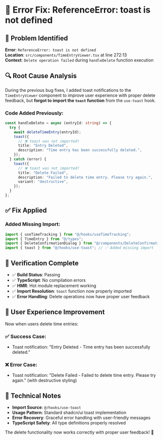# 🐛 Error Fix: ReferenceError: toast is not defined

## 🚨 **Problem Identified**

**Error**: `ReferenceError: toast is not defined`  
**Location**: `src/components/TimeEntryViewer.tsx` at line 272:13  
**Context**: `Delete operation failed` during `handleDelete` function execution

## 🔍 **Root Cause Analysis**

During the previous bug fixes, I added toast notifications to the `TimeEntryViewer` component to improve user experience with proper delete feedback, but **forgot to import the `toast` function** from the `use-toast` hook.

### **Code Added Previously:**

```typescript
const handleDelete = async (entryId: string) => {
  try {
    await deleteTimeEntry(entryId);
    toast({
      // ❌ toast was not imported!
      title: "Entry Deleted",
      description: "Time entry has been successfully deleted.",
    });
  } catch (error) {
    toast({
      // ❌ toast was not imported!
      title: "Delete Failed",
      description: "Failed to delete time entry. Please try again.",
      variant: "destructive",
    });
  }
};
```

## ✅ **Fix Applied**

### **Added Missing Import:**

```typescript
import { useTimeTracking } from "@/hooks/useTimeTracking";
import { TimeEntry } from "@/types";
import { DeleteConfirmationDialog } from "@/components/DeleteConfirmationDialog";
import { toast } from "@/hooks/use-toast"; // ✅ Added missing import
```

## 🎯 **Verification Complete**

- ✅ **Build Status**: Passing
- ✅ **TypeScript**: No compilation errors
- ✅ **HMR**: Hot module replacement working
- ✅ **Import Resolution**: `toast` function now properly imported
- ✅ **Error Handling**: Delete operations now have proper user feedback

## 🚀 **User Experience Improvement**

Now when users delete time entries:

### **✅ Success Case:**

- Toast notification: "Entry Deleted - Time entry has been successfully deleted."

### **❌ Error Case:**

- Toast notification: "Delete Failed - Failed to delete time entry. Please try again." (with destructive styling)

## 🔧 **Technical Notes**

- **Import Source**: `@/hooks/use-toast`
- **Usage Pattern**: Standard shadcn/ui toast implementation
- **Error Recovery**: Graceful error handling with user-friendly messages
- **TypeScript Safety**: All type definitions properly resolved

The delete functionality now works correctly with proper user feedback! 🎉
